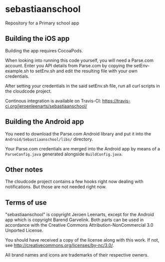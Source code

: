 sebastiaanschool
================

Repository for a Primary school app

## Building the iOS app

Building the app requires CocoaPods.

When looking into running this code yourself, you will need a Parse.com account. Enter you API details from Parse.com by copying the setEnv-example.sh to setEnv.sh and edit the resulting file with your own credentials.

After setting your credentials in the said setEnv.sh file, run all curl scripts in the cloudcode project.

Continous integration is available on Travis-CI: https://travis-ci.org/jeroenleenarts/sebastiaanschool/

## Building the Android app

You need to download the Parse.com Android library and put it into the `Android/Sebastiaanschool/libs/` directory.

Your Parse.com credentials are merged into the Android app by means of a `ParseConfig.java` generated alongside `BuildConfig.java`.

## Other notes

The cloudcode project contains a few hooks right now dealing with notifications. But those are not needed right now.

## Terms of use

"sebastiaanschool" is copyright Jeroen Leenarts, except for the Android app which is copyright Barend Garvelink. Both parts can be used in accordance with the Creative Commons Attribution-NonCommercial 3.0 Unported License.

You should have received a copy of the license along with this work.  If not, see <http://creativecommons.org/licenses/by-nc/3.0/>.


All brand names and icons are trademarks of their respective owners.
